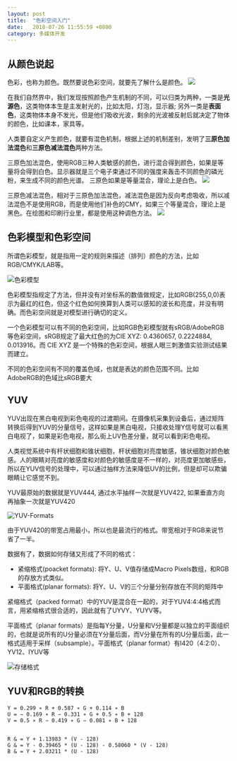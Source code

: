 ```yaml
---
layout: post
title:  "色彩空间入门"
date:   2018-07-26 11:55:59 +0800
category: 多媒体开发
---
```


## 从颜色说起

色彩，也称为颜色。既然要说色彩空间，就要先了解什么是颜色。
![](https://dlseeu-website.oss-cn-hangzhou.aliyuncs.com/%E9%A2%9C%E8%89%B2.png)

在我们自然界中，我们发现按照颜色产生机制的不同，可以归类为两种，一类是**光源色**，这类物体本生是主发射光的，比如太阳，灯泡，显示器; 另外一类是**表面色**，这类物体本身不发光，但是他们吸收光波，剩余的光波被反射后就决定了物体的颜色，比如课本，家具等。

人类要自定义产生颜色，就要有混色机制，根据上述的机制差别，发明了**三原色加法混色**和**三原色减法混色**两种方法。

三原色加法混色，使用RGB三种人类敏感的颜色，进行混合得到颜色，如果是等量将会得到白色。显示器就是三个电子束通过不同的强度来轰击不同颜色的磷光粉，来生成不同的颜色光谱。 三原色如果是等量混合，理论上是白色。
![](https://dlseeu-website.oss-cn-hangzhou.aliyuncs.com/%E5%85%89%E6%BA%90%E8%89%B2%E4%B8%89%E5%8E%9F%E8%89%B2.png)

三原色减法混色，相对于三原色加法混色，减法混色是因为反向考虑吸收，所以减法混色不是使用RGB，而是使用他们补色的CMY，如果三个等量混合，理论上是黑色。在绘图和印刷行业里，都是使用这种调色方法。
![](https://dlseeu-website.oss-cn-hangzhou.aliyuncs.com/CYMK.png)

## 色彩模型和色彩空间

所谓色彩模型，就是指用一定的规则来描述（排列）颜色的方法，比如RGB/CMYK/LAB等。

![色彩模型](https://dlseeu-website.oss-cn-hangzhou.aliyuncs.com/%E8%89%B2%E5%BD%A9%E6%A8%A1%E5%9E%8B-RGB.png)

色彩模型指规定了方法，但并没有对坐标系的数值做规定，比如RGB(255,0,0)表示为最红的红色，但这个红色如何换算到人类可以感知的波长和亮度，并没有明确。而色彩空间就是对模型进行确切的定义。

一个色彩模型可以有不同的色彩空间，比如RGB色彩模型就有sRGB/AdobeRGB等色彩空间，sRGB规定了最大红色的为CIE XYZ: 0.4360657, 0.2224884, 0.013916。而 CIE XYZ 是一个特殊的色彩空间，根据人眼三刺激值实验测试结果而建立。

不同的色彩空间有不同的覆盖色域，也就是表达的颜色范围不同。比如AdobeRGB的色域比sRGB要大

## YUV

YUV出现在黑白电视到彩色电视的过渡期间。在摄像机采集到设备后，通过矩阵转换后得到YUV的分量信号，这样如果是黑白电视，只接收处理Y信号就可以看黑白电视了，如果是彩色电视，那么街上UV色差分量，就可以看到彩色电视。

人类视觉系统中有杆状细胞和锥状细胞，杆状细胞对亮度敏感，锥状细胞对颜色敏感。人的眼睛对亮度的敏感度和对颜色的敏感度是不一样的，对亮度更加敏感些，所以在YUV信号的处理中，可以通过抽样方法来降低UV的比例，但是却可以欺骗眼睛让它感觉不到。

YUV最原始的数据就是YUV444, 通过水平抽样一次就是YUV422, 如果垂直方向再抽象一次就是YUV420

![YUV-Formats](https://dlseeu-website.oss-cn-hangzhou.aliyuncs.com/YUV-Formats.png)

由于YUV420的带宽占用最小，所以也是最流行的格式。带宽相对于RGB来说节省了一半。

数据有了，数据如何存储又形成了不同的格式：

- 紧缩格式(poacket formats): 将Y、U、V值存储成Macro Pixels数组，和RGB的存放方式类似。
- 平面格式(planar formats): 将Y、U、V的三个分量分别存放在不同的矩阵中

紧缩格式（packed format）中的YUV是混合在一起的，对于YUV4:4:4格式而言，用紧缩格式很合适的，因此就有了UYVY、YUYV等。

平面格式（planar formats）是指每Y分量，U分量和V分量都是以独立的平面组织的，也就是说所有的U分量必须在Y分量后面，而V分量在所有的U分量后面，此一格式适用于采样（subsample）。平面格式（planar format）有I420（4:2:0）、YV12、IYUV等

![存储格式](https://dlseeu-website.oss-cn-hangzhou.aliyuncs.com/YUV-%E5%AD%98%E5%82%A8%E6%A0%BC%E5%BC%8F.png)

## YUV和RGB的转换
```
Y = 0.299 ∗ R + 0.587 ∗ G + 0.114 ∗ B	
U = − 0.169 ∗ R − 0.331 ∗ G + 0.5 ∗ B + 128	
V = 0.5 ∗ R − 0.419 ∗ G − 0.081 ∗ B + 128


R & = Y + 1.13983 * (V - 128) 
G & = Y - 0.39465 * (U - 128) - 0.58060 * (V - 128) 
B & = Y + 2.03211 * (U - 128)
```

